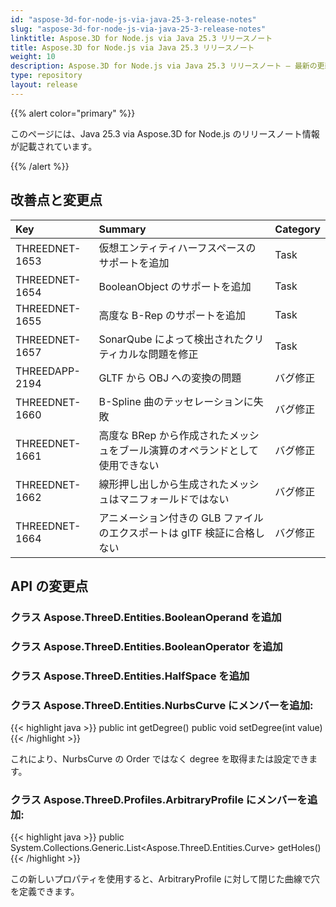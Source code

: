 ```yaml
---
id: "aspose-3d-for-node-js-via-java-25-3-release-notes"
slug: "aspose-3d-for-node-js-via-java-25-3-release-notes"
linktitle: Aspose.3D for Node.js via Java 25.3 リリースノート
title: Aspose.3D for Node.js via Java 25.3 リリースノート
weight: 10
description: Aspose.3D for Node.js via Java 25.3 リリースノート – 最新の更新と修正。
type: repository
layout: release
---
```


{{% alert color="primary" %}}

このページには、Java 25.3 via Aspose.3D for Node.js のリリースノート情報が記載されています。

{{% /alert %}}
## **改善点と変更点**
|**Key**|**Summary**|**Category**|
| :- | :- | :- |
| THREEDNET-1653 | 仮想エンティティハーフスペースのサポートを追加 | Task |
| THREEDNET-1654 | BooleanObject のサポートを追加 | Task |
| THREEDNET-1655 | 高度な B-Rep のサポートを追加 | Task |
| THREEDNET-1657 | SonarQube によって検出されたクリティカルな問題を修正 | Task |
| THREEDAPP-2194 | GLTF から OBJ への変換の問題 | バグ修正 |
| THREEDNET-1660 | B-Spline 曲のテッセレーションに失敗 | バグ修正 |
| THREEDNET-1661 | 高度な BRep から作成されたメッシュをブール演算のオペランドとして使用できない | バグ修正 |
| THREEDNET-1662 | 線形押し出しから生成されたメッシュはマニフォールドではない | バグ修正 |
| THREEDNET-1664 | アニメーション付きの GLB ファイルのエクスポートは glTF 検証に合格しない | バグ修正 |

## API の変更点 ##

### クラス **Aspose.ThreeD.Entities.BooleanOperand** を追加
### クラス **Aspose.ThreeD.Entities.BooleanOperator** を追加
### クラス **Aspose.ThreeD.Entities.HalfSpace** を追加

### クラス **Aspose.ThreeD.Entities.NurbsCurve** にメンバーを追加:

{{< highlight java >}}
        public int getDegree()
        public void setDegree(int value)
{{< /highlight >}}

これにより、NurbsCurve の Order ではなく degree を取得または設定できます。


### クラス **Aspose.ThreeD.Profiles.ArbitraryProfile** にメンバーを追加:

{{< highlight java >}}
        public System.Collections.Generic.List<Aspose.ThreeD.Entities.Curve> getHoles()
{{< /highlight >}}

この新しいプロパティを使用すると、ArbitraryProfile に対して閉じた曲線で穴を定義できます。